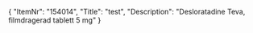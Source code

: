 {
  "ItemNr": "154014",
  "Title": "test",
  "Description": "Desloratadine Teva, filmdragerad tablett 5 mg"
}
